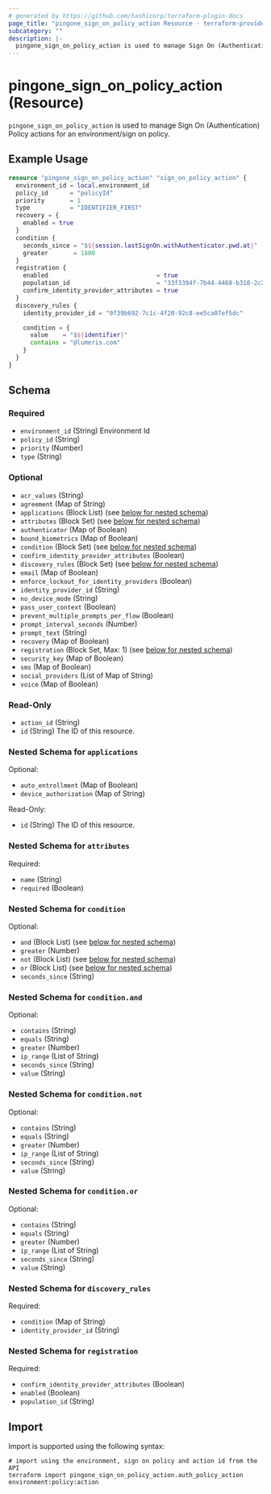 ```yaml
---
# generated by https://github.com/hashicorp/terraform-plugin-docs
page_title: "pingone_sign_on_policy_action Resource - terraform-provider-pingone"
subcategory: ""
description: |-
  pingone_sign_on_policy_action is used to manage Sign On (Authentication) Policy  actions for an environment/sign on policy.
---
```


# pingone_sign_on_policy_action (Resource)

`pingone_sign_on_policy_action` is used to manage Sign On (Authentication) Policy  actions for an environment/sign on policy.

## Example Usage

```terraform
resource "pingone_sign_on_policy_action" "sign_on_policy_action" {
  environment_id = local.environment_id
  policy_id      = "policyId"
  priority       = 1
  type           = "IDENTIFIER_FIRST"
  recovery = {
    enabled = true
  }
  condition {
    seconds_since = "$${session.lastSignOn.withAuthenticator.pwd.at}"
    greater       = 1800
  }
  registration {
    enabled                              = true
    population_id                        = "33f3394f-7b44-4468-b310-2c27d627ac20"
    confirm_identity_provider_attributes = true
  }
  discovery_rules {
    identity_provider_id = "0f39b692-7c1c-4f20-92c8-ee5ca07ef5dc"

    condition = {
      value    = "$${identifier}"
      contains = "@lumeris.com"
    }
  }
}
```

<!-- schema generated by tfplugindocs -->
## Schema

### Required

- `environment_id` (String) Environment Id
- `policy_id` (String)
- `priority` (Number)
- `type` (String)

### Optional

- `acr_values` (String)
- `agreement` (Map of String)
- `applications` (Block List) (see [below for nested schema](#nestedblock--applications))
- `attributes` (Block Set) (see [below for nested schema](#nestedblock--attributes))
- `authenticator` (Map of Boolean)
- `bound_biometrics` (Map of Boolean)
- `condition` (Block Set) (see [below for nested schema](#nestedblock--condition))
- `confirm_identity_provider_attributes` (Boolean)
- `discovery_rules` (Block Set) (see [below for nested schema](#nestedblock--discovery_rules))
- `email` (Map of Boolean)
- `enforce_lockout_for_identity_providers` (Boolean)
- `identity_provider_id` (String)
- `no_device_mode` (String)
- `pass_user_context` (Boolean)
- `prevent_multiple_prompts_per_flow` (Boolean)
- `prompt_interval_seconds` (Number)
- `prompt_text` (String)
- `recovery` (Map of Boolean)
- `registration` (Block Set, Max: 1) (see [below for nested schema](#nestedblock--registration))
- `security_key` (Map of Boolean)
- `sms` (Map of Boolean)
- `social_providers` (List of Map of String)
- `voice` (Map of Boolean)

### Read-Only

- `action_id` (String)
- `id` (String) The ID of this resource.

<a id="nestedblock--applications"></a>
### Nested Schema for `applications`

Optional:

- `auto_entrollment` (Map of Boolean)
- `device_authorization` (Map of String)

Read-Only:

- `id` (String) The ID of this resource.


<a id="nestedblock--attributes"></a>
### Nested Schema for `attributes`

Required:

- `name` (String)
- `required` (Boolean)


<a id="nestedblock--condition"></a>
### Nested Schema for `condition`

Optional:

- `and` (Block List) (see [below for nested schema](#nestedblock--condition--and))
- `greater` (Number)
- `not` (Block List) (see [below for nested schema](#nestedblock--condition--not))
- `or` (Block List) (see [below for nested schema](#nestedblock--condition--or))
- `seconds_since` (String)

<a id="nestedblock--condition--and"></a>
### Nested Schema for `condition.and`

Optional:

- `contains` (String)
- `equals` (String)
- `greater` (Number)
- `ip_range` (List of String)
- `seconds_since` (String)
- `value` (String)


<a id="nestedblock--condition--not"></a>
### Nested Schema for `condition.not`

Optional:

- `contains` (String)
- `equals` (String)
- `greater` (Number)
- `ip_range` (List of String)
- `seconds_since` (String)
- `value` (String)


<a id="nestedblock--condition--or"></a>
### Nested Schema for `condition.or`

Optional:

- `contains` (String)
- `equals` (String)
- `greater` (Number)
- `ip_range` (List of String)
- `seconds_since` (String)
- `value` (String)



<a id="nestedblock--discovery_rules"></a>
### Nested Schema for `discovery_rules`

Required:

- `condition` (Map of String)
- `identity_provider_id` (String)


<a id="nestedblock--registration"></a>
### Nested Schema for `registration`

Required:

- `confirm_identity_provider_attributes` (Boolean)
- `enabled` (Boolean)
- `population_id` (String)

## Import

Import is supported using the following syntax:

```shell
# import using the environment, sign on policy and action id from the API
terraform import pingone_sign_on_policy_action.auth_policy_action environment:policy:action
```
